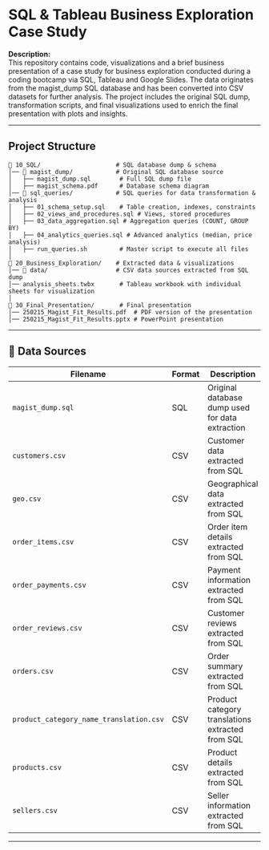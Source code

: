 # SQL & Tableau Business Exploration Case Study

**Description:**  
This repository contains code, visualizations and a brief business presentation of a case study for business exploration conducted during a coding bootcamp via SQL, Tableau and Google Slides. The data originates from the magist_dump SQL database and has been converted into CSV datasets for further analysis. The project includes the original SQL dump, transformation scripts, and final visualizations used to enrich the final presentation with plots and insights.

---

## Project Structure

```
📂 10_SQL/                     # SQL database dump & schema
│── 📁 magist_dump/            # Original SQL database source
│   ├── magist_dump.sql        # Full SQL dump file
│   ├── magist_schema.pdf      # Database schema diagram
│── 📁 sql_queries/            # SQL queries for data transformation & analysis
│   ├── 01_schema_setup.sql    # Table creation, indexes, constraints
│   ├── 02_views_and_procedures.sql # Views, stored procedures
│   ├── 03_data_aggregation.sql # Aggregation queries (COUNT, GROUP BY)
│   ├── 04_analytics_queries.sql # Advanced analytics (median, price analysis)
│   ├── run_queries.sh         # Master script to execute all files
│
📂 20_Business_Exploration/    # Extracted data & visualizations
│── 📁 data/                   # CSV data sources extracted from SQL dump
│── analysis_sheets.twbx       # Tableau workbook with individual sheets for visualization
│
📂 30_Final_Presentation/       # Final presentation
│── 250215_Magist_Fit_Results.pdf  # PDF version of the presentation
│── 250215_Magist_Fit_Results.pptx # PowerPoint presentation
```

---

## 📂 Data Sources

| Filename                            | Format  | Description                                  |
| ------------------------------------ | ------- | -------------------------------------------- |
| `magist_dump.sql`                    | SQL     | Original database dump used for data extraction  |
| `customers.csv`                      | CSV     | Customer data extracted from SQL                 |
| `geo.csv`                            | CSV     | Geographical data extracted from SQL             |
| `order_items.csv`                    | CSV     | Order item details extracted from SQL            |
| `order_payments.csv`                 | CSV     | Payment information extracted from SQL           |
| `order_reviews.csv`                  | CSV     | Customer reviews extracted from SQL              |
| `orders.csv`                         | CSV     | Order summary extracted from SQL                 |
| `product_category_name_translation.csv` | CSV | Product category translations extracted from SQL |
| `products.csv`                       | CSV     | Product details extracted from SQL               |
| `sellers.csv`                        | CSV     | Seller information extracted from SQL            |

---
